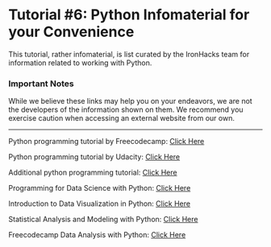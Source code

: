# Tutorial #6: Python Infomaterial for your Convenience

This tutorial, rather infomaterial, is list curated by the IronHacks team for information related to working with Python.

  

### Important Notes

While we believe these links may help you on your endeavors, we are not the developers of the information shown on them. We recommend you exercise caution when accessing an external website from our own.

---

Python programming tutorial by Freecodecamp: [Click Here](https://www.youtube.com/watch?v=rfscVS0vtbw)

  

Python programming tutorial by Udacity: [Click Here](https://www.udacity.com/course/introduction-to-python–ud1110)

  

Additional python programming tutorial: [Click Here](https://www.youtube.com/watch?v=N4mEzFDjqtA)

  

Programming for Data Science with Python: [Click Here](https://www.udacity.com/course/programming-for-data-science-nanodegree–nd104)

  

Introduction to Data Visualization in Python: [Click Here](https://towardsdatascience.com/introduction-to-data-visualization-in-python-89a54c97fbed)

  

Statistical Analysis and Modeling with Python: [Click Here](https://towardsdatascience.com/an-introduction-to-statistical-analysis-and-modelling-with-python-ef816b67f8ff)

  

Freecodecamp Data Analysis with Python: [Click Here](https://www.freecodecamp.org/news/learn-data-analysis-with-python-course/)